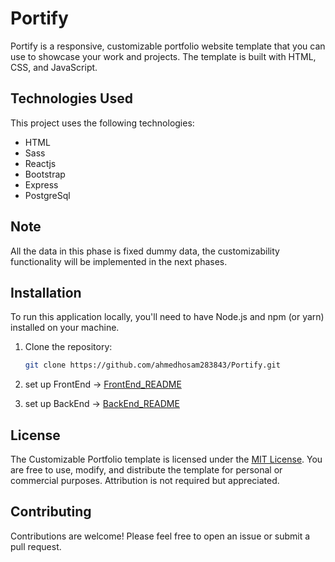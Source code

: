# Portify

Portify is a responsive, customizable portfolio website template that you can use to showcase your work and projects. The template is built with HTML, CSS, and JavaScript.

## Technologies Used
This project uses the following technologies:

- HTML
- Sass
- Reactjs
- Bootstrap
- Express
- PostgreSql


## Note 
All the data in this phase is fixed dummy data, the customizability functionality will be implemented in the next phases. 

## Installation

To run this application locally, you'll need to have Node.js and npm (or yarn) installed on your machine.

1. Clone the repository:

    ```bash
    git clone https://github.com/ahmedhosam283843/Portify.git
    ```

2. set up FrontEnd -> [FrontEnd_README](https://github.com/ahmedhosam283843/Portify/blob/master/frontend/README.md)

3. set up BackEnd -> [BackEnd_README](https://github.com/ahmedhosam283843/Portify/blob/master/backend/README.md)





## License

The Customizable Portfolio template is licensed under the [MIT License](https://github.com/ahmedhosam283843/Customizable-Portfolio/blob/main/LICENSE). You are free to use, modify, and distribute the template for personal or commercial purposes. Attribution is not required but appreciated.

## Contributing
Contributions are welcome! Please feel free to open an issue or submit a pull request.
